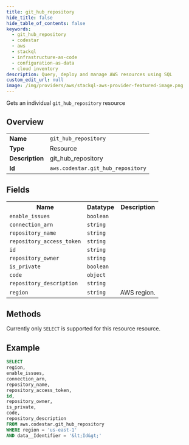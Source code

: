 ```yaml
---
title: git_hub_repository
hide_title: false
hide_table_of_contents: false
keywords:
  - git_hub_repository
  - codestar
  - aws
  - stackql
  - infrastructure-as-code
  - configuration-as-data
  - cloud inventory
description: Query, deploy and manage AWS resources using SQL
custom_edit_url: null
image: /img/providers/aws/stackql-aws-provider-featured-image.png
---
```

Gets an individual <code>git_hub_repository</code> resource

## Overview
<table><tbody>
<tr><td><b>Name</b></td><td><code>git_hub_repository</code></td></tr>
<tr><td><b>Type</b></td><td>Resource</td></tr>
<tr><td><b>Description</b></td><td>git_hub_repository</td></tr>
<tr><td><b>Id</b></td><td><code>aws.codestar.git_hub_repository</code></td></tr>
</tbody></table>

## Fields
<table><tbody>
<tr><th>Name</th><th>Datatype</th><th>Description</th></tr>
<tr><td><code>enable_issues</code></td><td><code>boolean</code></td><td></td></tr>
<tr><td><code>connection_arn</code></td><td><code>string</code></td><td></td></tr>
<tr><td><code>repository_name</code></td><td><code>string</code></td><td></td></tr>
<tr><td><code>repository_access_token</code></td><td><code>string</code></td><td></td></tr>
<tr><td><code>id</code></td><td><code>string</code></td><td></td></tr>
<tr><td><code>repository_owner</code></td><td><code>string</code></td><td></td></tr>
<tr><td><code>is_private</code></td><td><code>boolean</code></td><td></td></tr>
<tr><td><code>code</code></td><td><code>object</code></td><td></td></tr>
<tr><td><code>repository_description</code></td><td><code>string</code></td><td></td></tr>
<tr><td><code>region</code></td><td><code>string</code></td><td>AWS region.</td></tr>

</tbody></table>

## Methods
Currently only <code>SELECT</code> is supported for this resource resource.





## Example
```sql
SELECT
region,
enable_issues,
connection_arn,
repository_name,
repository_access_token,
id,
repository_owner,
is_private,
code,
repository_description
FROM aws.codestar.git_hub_repository
WHERE region = 'us-east-1'
AND data__Identifier = '&lt;Id&gt;'
```
